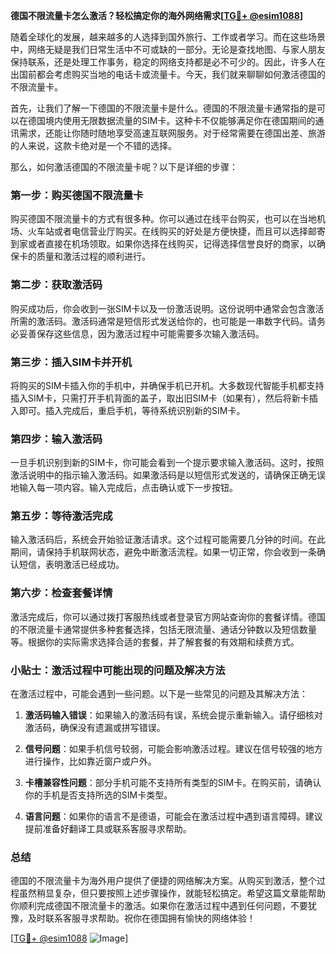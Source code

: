 **德国不限流量卡怎么激活？轻松搞定你的海外网络需求[[TG💪+ @esim1088](https://t.me/s/esim1088)]**

随着全球化的发展，越来越多的人选择到国外旅行、工作或者学习。而在这些场景中，网络无疑是我们日常生活中不可或缺的一部分。无论是查找地图、与家人朋友保持联系，还是处理工作事务，稳定的网络支持都是必不可少的。因此，许多人在出国前都会考虑购买当地的电话卡或流量卡。今天，我们就来聊聊如何激活德国的不限流量卡。

首先，让我们了解一下德国的不限流量卡是什么。德国的不限流量卡通常指的是可以在德国境内使用无限数据流量的SIM卡。这种卡不仅能够满足你在德国期间的通讯需求，还能让你随时随地享受高速互联网服务。对于经常需要在德国出差、旅游的人来说，这款卡绝对是一个不错的选择。

那么，如何激活德国的不限流量卡呢？以下是详细的步骤：

### 第一步：购买德国不限流量卡

购买德国不限流量卡的方式有很多种。你可以通过在线平台购买，也可以在当地机场、火车站或者电信营业厅购买。在线购买的好处是方便快捷，而且可以选择邮寄到家或者直接在机场领取。如果你选择在线购买，记得选择信誉良好的商家，以确保卡的质量和激活过程的顺利进行。

### 第二步：获取激活码

购买成功后，你会收到一张SIM卡以及一份激活说明。这份说明中通常会包含激活所需的激活码。激活码通常是短信形式发送给你的，也可能是一串数字代码。请务必妥善保存这些信息，因为激活过程中可能需要多次输入激活码。

### 第三步：插入SIM卡并开机

将购买的SIM卡插入你的手机中，并确保手机已开机。大多数现代智能手机都支持插入SIM卡，只需打开手机背面的盖子，取出旧SIM卡（如果有），然后将新卡插入即可。插入完成后，重启手机，等待系统识别新的SIM卡。

### 第四步：输入激活码

一旦手机识别到新的SIM卡，你可能会看到一个提示要求输入激活码。这时，按照激活说明中的指示输入激活码。如果激活码是以短信形式发送的，请确保正确无误地输入每一项内容。输入完成后，点击确认或下一步按钮。

### 第五步：等待激活完成

输入激活码后，系统会开始验证激活请求。这个过程可能需要几分钟的时间。在此期间，请保持手机联网状态，避免中断激活流程。如果一切正常，你会收到一条确认短信，表明激活已经成功。

### 第六步：检查套餐详情

激活完成后，你可以通过拨打客服热线或者登录官方网站查询你的套餐详情。德国的不限流量卡通常提供多种套餐选择，包括无限流量、通话分钟数以及短信数量等。根据你的实际需求选择合适的套餐，并了解套餐的有效期和续费方式。

### 小贴士：激活过程中可能出现的问题及解决方法

在激活过程中，可能会遇到一些问题。以下是一些常见的问题及其解决方法：

1. **激活码输入错误**：如果输入的激活码有误，系统会提示重新输入。请仔细核对激活码，确保没有遗漏或拼写错误。
   
2. **信号问题**：如果手机信号较弱，可能会影响激活过程。建议在信号较强的地方进行操作，比如靠近窗户或户外。

3. **卡槽兼容性问题**：部分手机可能不支持所有类型的SIM卡。在购买前，请确认你的手机是否支持所选的SIM卡类型。

4. **语言问题**：如果你的语言不是德语，可能会在激活过程中遇到语言障碍。建议提前准备好翻译工具或联系客服寻求帮助。

### 总结

德国的不限流量卡为海外用户提供了便捷的网络解决方案。从购买到激活，整个过程虽然稍显复杂，但只要按照上述步骤操作，就能轻松搞定。希望这篇文章能帮助你顺利完成德国不限流量卡的激活。如果你在激活过程中遇到任何问题，不要犹豫，及时联系客服寻求帮助。祝你在德国拥有愉快的网络体验！

[[TG💪+ @esim1088](https://t.me/s/esim1088) ![Image](https://i.postimg.cc/4NQfJmqS/Snipaste-2025-05-13-00-14-12.png)]